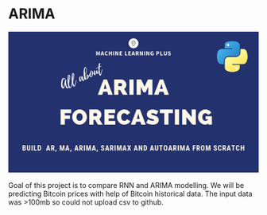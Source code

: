 # ARIMA 
![arima.png](arima.png)


Goal of this project is to compare RNN and ARIMA modelling. We will be predicting Bitcoin prices with help of Bitcoin historical data.
The input data was >100mb so could not upload csv to github. 
